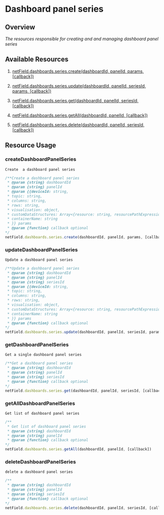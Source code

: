 # Dashboard panel series

## Overview
*The resources responsible for creating and and managing dashboard panel series*

## Available Resources


1. [netField.dashboards.series.create(dashboardId, panelId, params, [callback])](#createDashboardPanelSeries)

2. [netField.dashboards.series.update(dashboardId, panelId, seriesId, params, [callback])](#updateDashboardPanelSeries)

3. [netField.dashboards.series.get(dashboardId, panelId, seriesId, [callback])](#getDashboardPanelSeries)

4. [netField.dashboards.series.getAll(dashboardId, panelId, [callback])](#getAllDashboardPanelSeries)

5. [netField.dashboards.series.delete(dashboardId, panelId, seriesId, [callback])](#deleteDashboardPanelSeries)

## Resource Usage

### createDashboardPanelSeries

    Create  a dashboard panel series

```javascript
/**Create a dashboard panel series
 * @param {string} dashboardId 
 * @param {string} panelId 
 * @param {{deviceId: string,
 * topic: string,
 * columns: string,
 * rows: string,
 * visualisation: object,
 * customDataStructures: Array<{resource: string, resourcePathExpression: string, type: string}>,
 * containerName: string
 * }} params
 * @param {function} callback optional
*/
netField.dashboards.series.create(dashboardId, panelId, params, [callback])
```

### updateDashboardPanelSeries

    Update a dashboard panel series

```javascript
/**Update a dashboard panel series
 * @param {string} dashboardId 
 * @param {string} panelId 
 * @param {string} seriesId 
 * @param {{deviceId: string,
 * topic: string,
 * columns: string,
 * rows: string,
 * visualisation: object,
 * customDataStructures: Array<{resource: string, resourcePathExpression: string, type: string}>,
 * containerName: string
 * }} params
 * @param {function} callback optional
*/
netField.dashboards.series.update(dashboardId, panelId, seriesId, params, [callback])
```
### getDashboardPanelSeries

    Get a single dashboard panel series

```javascript
/**Get a dashboard panel series
 * @param {string} dashboardId
 * @param {string} panelId
 * @param {string} seriesId
 * @param {function} callback optional
*/
netField.dashboards.series.get(dashboardId, panelId, seriesId, [callback])
```

### getAllDashboardPanelSeries

    Get list of dashboard panel series

```javascript
/**
 * Get list of dashboard panel series
 * @param {string} dashboardId
 * @param {string} panelId
 * @param {function} callback optional
*/
netField.dashboards.series.getAll(dashboardId, panelId, [callback])
```

### deleteDashboardPanelSeries

    delete a dashboard panel series

```javascript
/**
 * @param {string} dashboardId
 * @param {string} panelId
 * @param {string} seriesId
 * @param {function} callback optional
*/
netField.dashboards.series.delete(dashboardId, panelId, seriesId, [callback])
```

